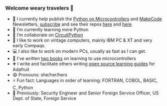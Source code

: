 ### Welcome weary travelers 👋

* 🔭 I currently help publish the [Python on Microcontrollers](https://www.adafruitdaily.com/category/circuitpython/) and [MakeCode](https://makecode.adafruitdaily.com/) Newsletters, [subscribe](https://www.adafruitdaily.com/) and see their repos [here](https://github.com/adafruit/circuitpython-weekly-newsletter) and [here](https://github.com/adafruit/makecode-newsletter).
* 🌱 I’m currently learning more Python
* 👯 I’m collaborate on [CircuitPython](https://circuitpython.org/)
* :floppy_disk: I like to work on vintage computers, mainly IBM PC & XT and very early Compaqs.
* :computer: I also like to work on modern PCs, usually as fast as I can get.
* :blue_book: I've written [two books](https://www.amazon.com/Anne-Barela/e/B00OA5RJIW) on learning to use microcontrollers
* :heavy_plus_sign: I write and facilitate others writing [open source learning guides](https://learn.adafruit.com/) for Adafruit
* 😄 Pronouns: she/her/hers
* ⚡ Fun fact: Languages in order of learning: FORTRAN, COBOL, BASIC, C, Python
* :cookie: Previously: Security Engineer and Senior Foreign Service Officer, US Dept. of State, Foreign Service
<!--
- **TheKitty/TheKitty** is a ✨ _special_ ✨ repository because its `README.md` (this file) appears on your GitHub profile.
--!>
